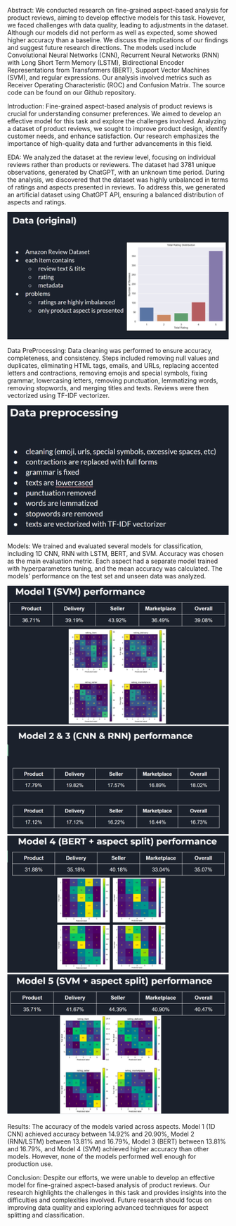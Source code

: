 Abstract:
We conducted research on fine-grained aspect-based analysis for product reviews, aiming to develop effective models for this task. However, we faced challenges with data quality, leading to adjustments in the dataset. Although our models did not perform as well as expected, some showed higher accuracy than a baseline. We discuss the implications of our findings and suggest future research directions. The models used include Convolutional Neural Networks (CNN), Recurrent Neural Networks (RNN) with Long Short Term Memory (LSTM), Bidirectional Encoder Representations from Transformers (BERT), Support Vector Machines (SVM), and regular expressions. Our analysis involved metrics such as Receiver Operating Characteristic (ROC) and Confusion Matrix. The source code can be found on our Github repository.

Introduction:
Fine-grained aspect-based analysis of product reviews is crucial for understanding consumer preferences. We aimed to develop an effective model for this task and explore the challenges involved. Analyzing a dataset of product reviews, we sought to improve product design, identify customer needs, and enhance satisfaction. Our research emphasizes the importance of high-quality data and further advancements in this field.



EDA:
We analyzed the dataset at the review level, focusing on individual reviews rather than products or reviewers. The dataset had 3781 unique observations, generated by ChatGPT, with an unknown time period. During the analysis, we discovered that the dataset was highly unbalanced in terms of ratings and aspects presented in reviews. To address this, we generated an artificial dataset using ChatGPT API, ensuring a balanced distribution of aspects and ratings.

![eda](img/1.png)

Data PreProcessing:
Data cleaning was performed to ensure accuracy, completeness, and consistency. Steps included removing null values and duplicates, eliminating HTML tags, emails, and URLs, replacing accented letters and contractions, removing emojis and special symbols, fixing grammar, lowercasing letters, removing punctuation, lemmatizing words, removing stopwords, and merging titles and texts. Reviews were then vectorized using TF-IDF vectorizer.

![eda](img/3.png)

Models:
We trained and evaluated several models for classification, including 1D CNN, RNN with LSTM, BERT, and SVM. Accuracy was chosen as the main evaluation metric. Each aspect had a separate model trained with hyperparameters tuning, and the mean accuracy was calculated. The models' performance on the test set and unseen data was analyzed.

![eda](img/m1.png)
![eda](img/m2.png)
![eda](img/m4.png)
![eda](img/m5.png)

Results:
The accuracy of the models varied across aspects. Model 1 (1D CNN) achieved accuracy between 14.92% and 20.90%, Model 2 (RNN/LSTM) between 13.81% and 16.79%, Model 3 (BERT) between 13.81% and 16.79%, and Model 4 (SVM) achieved higher accuracy than other models. However, none of the models performed well enough for production use.

Conclusion:
Despite our efforts, we were unable to develop an effective model for fine-grained aspect-based analysis of product reviews. Our research highlights the challenges in this task and provides insights into the difficulties and complexities involved. Future research should focus on improving data quality and exploring advanced techniques for aspect splitting and classification.

